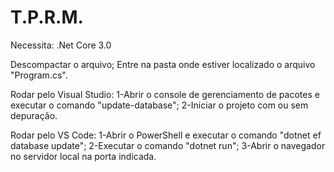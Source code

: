 # T.P.R.M.

Necessita: .Net Core 3.0

Descompactar o arquivo;
Entre na pasta onde estiver localizado o arquivo "Program.cs".

Rodar pelo Visual Studio:
1-Abrir o console de gerenciamento de pacotes e executar o comando "update-database";
2-Iniciar o projeto com ou sem depuração.

Rodar pelo VS Code:
1-Abrir o PowerShell e executar o comando "dotnet ef database update";
2-Executar o comando "dotnet run";
3-Abrir o navegador no servidor local na porta indicada.
